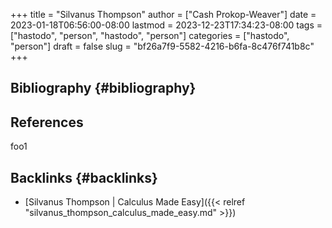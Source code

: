 +++
title = "Silvanus Thompson"
author = ["Cash Prokop-Weaver"]
date = 2023-01-18T06:56:00-08:00
lastmod = 2023-12-23T17:34:23-08:00
tags = ["hastodo", "person", "hastodo", "person"]
categories = ["hastodo", "person"]
draft = false
slug = "bf26a7f9-5582-4216-b6fa-8c476f741b8c"
+++

## Bibliography {#bibliography}

## References

<style>.csl-entry{text-indent: -1.5em; margin-left: 1.5em;}</style><div class="csl-bib-body">
</div>

foo1


## Backlinks {#backlinks}

-   [Silvanus Thompson | Calculus Made Easy]({{< relref "silvanus_thompson_calculus_made_easy.md" >}})
